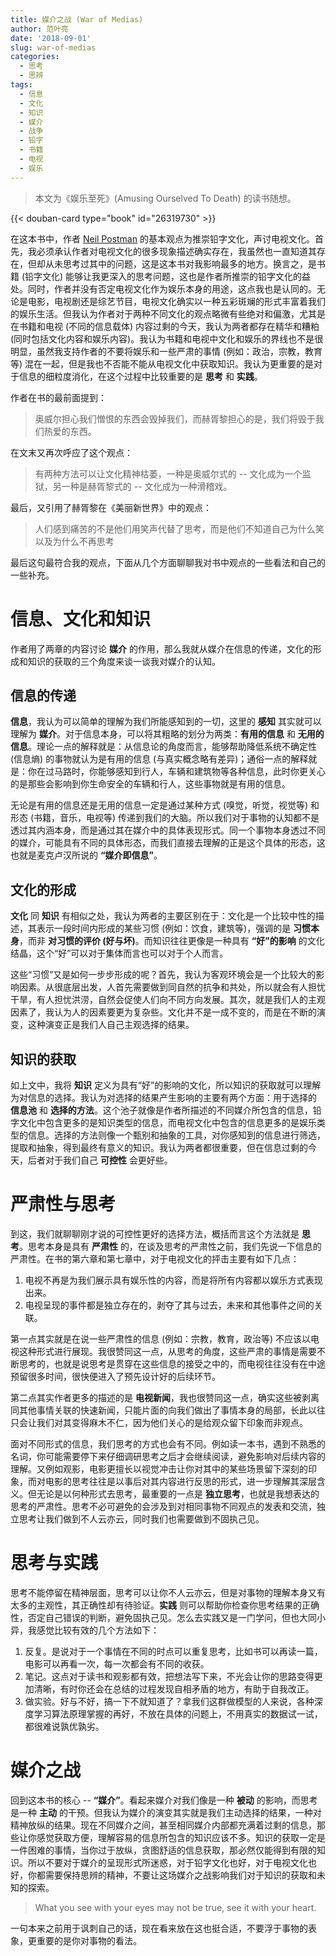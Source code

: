 ```yaml
---
title: 媒介之战 (War of Medias)
author: 范叶亮
date: '2018-09-01'
slug: war-of-medias
categories:
  - 思考
  - 思辨
tags:
  - 信息
  - 文化
  - 知识
  - 媒介
  - 战争
  - 铅字
  - 书籍
  - 电视
  - 娱乐
---
```


> 本文为《娱乐至死》(Amusing Ourselved To Death) 的读书随想。

{{< douban-card type="book" id="26319730" >}}

在这本书中，作者 [Neil Postman](https://en.wikipedia.org/wiki/Neil_Postman) 的基本观点为推崇铅字文化，声讨电视文化。首先，我必须承认作者对电视文化的很多现象描述确实存在，我虽然也一直知道其存在，但却从未思考过其中的问题，这是这本书对我影响最多的地方。换言之，是书籍 (铅字文化) 能够让我更深入的思考问题，这也是作者所推崇的铅字文化的益处。同时，作者并没有否定电视文化作为娱乐本身的用途，这点我也是认同的。无论是电影，电视剧还是综艺节目，电视文化确实以一种五彩斑斓的形式丰富着我们的娱乐生活。但我认为作者对于两种不同文化的观点略微有些绝对和偏激，尤其是在书籍和电视 (不同的信息载体) 内容过剩的今天，我认为两者都存在精华和糟粕 (同时包括文化内容和娱乐内容)。我认为书籍和电视中文化和娱乐的界线也不是很明显，虽然我支持作者的不要将娱乐和一些严肃的事情 (例如：政治，宗教，教育等) 混在一起，但是我也不否能不能从电视文化中获取知识。我认为更重要的是对于信息的细粒度消化，在这个过程中比较重要的是 **思考** 和 **实践**。

作者在书的最前面提到：

> 奥威尔担心我们憎恨的东西会毁掉我们，而赫胥黎担心的是，我们将毁于我们热爱的东西。

在文末又再次呼应了这个观点：

> 有两种方法可以让文化精神枯萎，一种是奥威尔式的 -- 文化成为一个监狱，另一种是赫胥黎式的 -- 文化成为一种滑稽戏。

最后，又引用了赫胥黎在《美丽新世界》中的观点：

> 人们感到痛苦的不是他们用笑声代替了思考，而是他们不知道自己为什么笑以及为什么不再思考

最后这句最符合我的观点，下面从几个方面聊聊我对书中观点的一些看法和自己的一些补充。

# 信息、文化和知识

作者用了两章的内容讨论 **媒介** 的作用，那么我就从媒介在信息的传递，文化的形成和知识的获取的三个角度来谈一谈我对媒介的认知。

## 信息的传递

**信息**，我认为可以简单的理解为我们所能感知到的一切，这里的 **感知** 其实就可以理解为 **媒介**。对于信息本身，可以将其粗略的划分为两类：**有用的信息** 和 **无用的信息**。理论一点的解释就是：从信息论的角度而言，能够帮助降低系统不确定性 (信息熵) 的事物就认为是有用的信息 (与真实概念略有差异)；通俗一点的解释就是：你在过马路时，你能够感知到行人，车辆和建筑物等各种信息，此时你更关心的是那些会影响到你生命安全的车辆和行人，这些事物就是有用的信息。

无论是有用的信息还是无用的信息一定是通过某种方式 (嗅觉，听觉，视觉等) 和形态 (书籍，音乐，电视等) 传递到我们的大脑。所以我们对于事物的认知都不是透过其内涵本身，而是通过其在媒介中的具体表现形式。同一个事物本身透过不同的媒介，可能具有不同的具体形态，而我们直接去理解的正是这个具体的形态，这也就是麦克卢汉所说的 **“媒介即信息”**。

## 文化的形成

**文化** 同 **知识** 有相似之处，我认为两者的主要区别在于：文化是一个比较中性的描述，其表示一段时间内形成的某些习惯 (例如：饮食，建筑等)，强调的是 **习惯本身**，而非 **对习惯的评价 (好与坏)**。而知识往往更像是一种具有 **“好”的影响** 的文化结晶，这个“好”可以对于集体而言也可以对于个人而言。

这些“习惯”又是如何一步步形成的呢？首先，我认为客观环境会是一个比较大的影响因素。从很底层出发，人首先需要做到同自然的抗争和共处，所以就会有人担忧干旱，有人担忧洪涝，自然会促使人们向不同方向发展。其次，就是我们人的主观因素了，我认为人的因素要更为复杂些。文化并不是一成不变的，而是在不断的演变，这种演变正是我们人自己主观选择的结果。

## 知识的获取

如上文中，我将 **知识** 定义为具有“好”的影响的文化，所以知识的获取就可以理解为对信息的选择。我认为对选择的结果产生影响的主要有两个方面：用于选择的 **信息池** 和 **选择的方法**。这个池子就像是作者所描述的不同媒介所包含的信息，铅字文化中包含更多的是知识类型的信息，而电视文化中包含的信息更多的是娱乐类型的信息。选择的方法则像一个甄别和抽象的工具，对你感知到的信息进行筛选，提取和抽象，得到最终有意义的知识。我认为两者都很重要，但在信息过剩的今天，后者对于我们自己 **可控性** 会更好些。

# 严肃性与思考

到这，我们就聊聊刚才说的可控性更好的选择方法，概括而言这个方法就是 **思考**。思考本身是具有 **严肃性** 的，在谈及思考的严肃性之前，我们先说一下信息的严肃性。在书的第六章和第七章中，对于电视文化的抨击主要有如下几点：

1. 电视不再是为我们展示具有娱乐性的内容，而是将所有内容都以娱乐方式表现出来。
2. 电视呈现的事件都是独立存在的，剥夺了其与过去，未来和其他事件之间的关联。

第一点其实就是在说一些严肃性的信息 (例如：宗教，教育，政治等) 不应该以电视这种形式进行展现。我很赞同这一点，从思考的角度，这些严肃的事情是需要不断思考的，也就是说思考是贯穿在这些信息的接受之中的，而电视往往没有在中途预留很多时间，很快便进入了预先设计好的后续环节。

第二点其实作者更多的描述的是 **电视新闻**，我也很赞同这一点，确实这些被剥离同其他事情关联的快速新闻，只能片面的向我们做出了事情本身的局部，长此以往只会让我们对其变得麻木不仁，因为他们关心的是给观众留下印象而非观点。

面对不同形式的信息，我们思考的方式也会有不同。例如读一本书，遇到不熟悉的名词，你可能需要停下来仔细调研思考之后才会继续阅读，避免影响对后续内容的理解。又例如观影，电影更擅长以视觉冲击让你对其中的某些场景留下深刻的印象，而对电影的思考往往是以事后对其内容进行反思的形式，进一步理解其深层含义。但无论是以何种形式去思考，最重要的一点是 **独立思考**，也就是我想表达的思考的严肃性。思考不必可避免的会涉及到对相同事物不同观点的发表和交流，独立思考让我们做到不人云亦云，同时我们也需要做到不固执己见。

# 思考与实践

思考不能停留在精神层面，思考可以让你不人云亦云，但是对事物的理解本身又有太多的主观性，其正确性却有待验证。**实践** 则可以帮助你检查你思考结果的正确性，否定自己错误的判断，避免固执己见。怎么去实践又是一门学问，但也大同小异，我感觉比较有效的几个方法如下：

1. 反复。是说对于一个事情在不同的时点可以重复思考，比如书可以再读一篇，电影可以再看一次，每一次都会有不同的收获。
2. 笔记。这点对于读书和观影都有效，把想法写下来，不光会让你的思路变得更加清晰，有时你还会在总结的过程发现自相矛盾的地方，有助于自我改正。
3. 做实验。好与不好，搞一下不就知道了？拿我们这群做模型的人来说，各种深度学习算法原理掌握的再好，不放在具体的问题上，不用真实的数据试一试，都很难说孰优孰劣。

# 媒介之战

回到这本书的核心 -- **“媒介”**。看起来媒介对我们像是一种 **被动** 的影响，而思考是一种 **主动** 的干预。但我认为媒介的演变其实就是我们主动选择的结果，一种对精神放纵的结果。现在不同媒介之间，甚至相同媒介内部都充满着过剩的信息，那些让你感觉获取方便，理解容易的信息所包含的知识应该不多。知识的获取一定是一件困难的事情，当你过于放纵，贪图舒适的信息获取，那必然仅能得到有限的知识。所以不要对于媒介的呈现形式所迷惑，对于铅字文化也好，对于电视文化也好，你都需要保持思辨的精神，不要让这场媒介之战影响我们对于知识的获取和未知的探索。

> What you see with your eyes may not be true, see it with your heart.

一句本来之前用于讽刺自己的话，现在看来放在这也挺合适，不要浮于事物的表象，更重要的是你对事物的看法。
